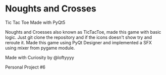 <h1> Noughts and Crosses </h1>
<p> Tic Tac Toe Made with PyQt5 </p>
<p> Noughts and Croesses also known as TicTacToe, made this game with basic logic. Just git clone the repository and if the icons doesn't show try and reroute it. Made this game using PyQt Designer and implemented a SFX using mixer from pygame module.
</p>
<p> Made with Curiosity by @loftyyyy </p>
<p> Personal Project #6 </p>

